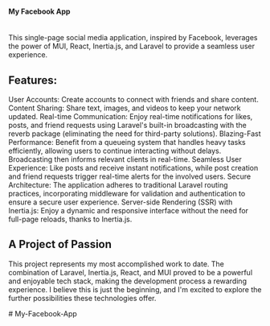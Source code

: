 <h4>My Facebook App</h4>
<br>
This single-page social media application, inspired by Facebook, leverages the power of MUI, React, Inertia.js, and Laravel to provide a seamless user experience.

## Features:

User Accounts: Create accounts to connect with friends and share content.
Content Sharing: Share text, images, and videos to keep your network updated.
Real-time Communication: Enjoy real-time notifications for likes, posts, and friend requests using Laravel's built-in broadcasting with the reverb package (eliminating the need for third-party solutions).
Blazing-Fast Performance: Benefit from a queueing system that handles heavy tasks efficiently, allowing users to continue interacting without delays. Broadcasting then informs relevant clients in real-time.
Seamless User Experience: Like posts and receive instant notifications, while post creation and friend requests trigger real-time alerts for the involved users.
Secure Architecture: The application adheres to traditional Laravel routing practices, incorporating middleware for validation and authentication to ensure a secure user experience.
Server-side Rendering (SSR) with Inertia.js: Enjoy a dynamic and responsive interface without the need for full-page reloads, thanks to Inertia.js.


## A Project of Passion

This project represents my most accomplished work to date. The combination of Laravel, Inertia.js, React, and MUI proved to be a powerful and enjoyable tech stack, making the development process a rewarding experience. I believe this is just the beginning, and I'm excited to explore the further possibilities these technologies offer.

#   M y - F a c e b o o k - A p p 
 
 
